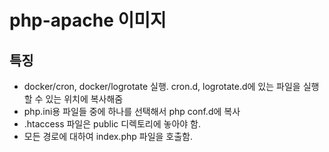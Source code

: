 # php-apache 이미지

## 특징

- docker/cron, docker/logrotate 실행. cron.d, logrotate.d에 있는 파일을 실행할 수 있는 위치에 복사해줌
- php.ini용 파일들 중에 하나를 선택해서 php conf.d에 복사
- .htaccess 파일은 public 디렉토리에 놓아야 함.
- 모든 경로에 대하여 index.php 파일을 호출함.
